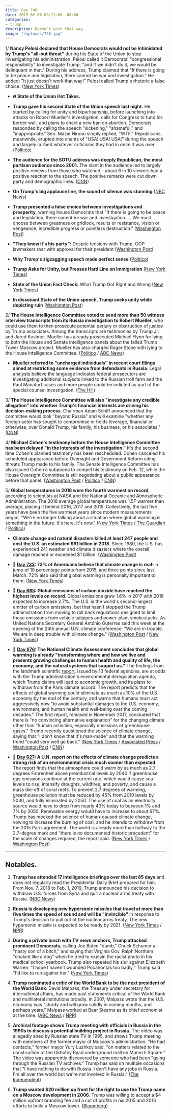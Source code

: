 ```yaml
---
title: Day 748
date: 2019-02-06 09:11:00 -08:00
categories:
- trump
description: Doesn't work that way.
image: "/uploads/748.jpg"
---
```


1/ **Nancy Pelosi declared that House Democrats would not be intimidated by Trump's "all-out threat"** during his State of the Union to stop investigating his administration. Pelosi called it Democrats' "congressional responsibility" to investigate Trump, "and if we didn't do it, we would be delinquent in that." During his address, Trump claimed that "If there is going to be peace and legislation, there cannot be war and investigation." He added: "It just doesn't work that way!" Pelosi called Trump's rhetoric a false choice. ([New York Times](https://www.nytimes.com/2019/02/06/us/politics/trump-pelosi-house-investigations.html))

* **🔥 State of the Union Hot Takes.**

* **Trump gave his second State of the Union speech last night.** He started by calling for unity and bipartisanship, before launching into attacks on Robert Mueller's investigation, calls for Congress to fund his border wall, and plans to enact a new ban on abortion. Democrats responded by calling the speech "sickening," "shameful," and "inappropriate." Sen. Mazie Hirono simply replied, "WTF." Republicans, meanwhile, erupted into chants of "USA! USA! USA!" during the speech and largely curbed whatever criticisms they had in once it was over. ([Politico](https://www.politico.com/story/2019/02/06/state-of-the-union-2019-highlights-1149918))

* **The audience for the SOTU address was deeply Republican, the most partisan audience since 2001.** The slant in the audience led to largely positive reviews from those who watched – about 6 in 10 viewers had a positive reaction to the speech. The positive remarks were cut down party and demographic lines. ([CNN](https://www.cnn.com/2019/02/06/politics/state-of-the-union-poll/index.html)) 

* **On Trump's big applause line, the sound of silence was stunning** ([NBC News](https://www.nbcnews.com/politics/white-house/trump-s-big-state-union-applause-line-sound-silence-was-n968136))

* **Trump presented a false choice between investigations and prosperity**, warning House Democrats that "If there is going to be peace and legislation, there cannot be war and investigation. … We must choose between greatness or gridlock, results or resistance, vision or vengeance, incredible progress or pointless destruction." ([Washington Post](https://www.washingtonpost.com/news/powerpost/paloma/daily-202/2019/02/06/daily-202-trump-presents-a-false-choice-between-investigations-and-prosperity-in-state-of-the-union/5c5a60151b326b66eb09862e/))

* **"They know it's his party":** Despite tensions with Trump, GOP lawmakers roar with approval for their president ([Washington Post](https://www.washingtonpost.com/politics/they-know-its-his-party-despite-tensions-with-trump-gop-lawmakers-roar-with-approval-for-their-president/2019/02/05/dc67e17c-2985-11e9-b011-d8500644dc98_story.html?utm_term=.b2f396a79487))

* **Why Trump's zigzagging speech made perfect sense** ([Politico](https://www.politico.com/story/2019/02/06/state-of-the-union-2019-analysis-1150244))

* **Trump Asks for Unity, but Presses Hard Line on Immigration** ([New York Times](https://www.nytimes.com/2019/02/05/us/politics/trump-state-of-the-union.html))

* **State of the Union Fact Check:** What Trump Got Right and Wrong ([New York Times](https://www.nytimes.com/2019/02/05/us/politics/fact-check-state-of-the-union.html)) 

* **In dissonant State of the Union speech, Trump seeks unity while depicting ruin** ([Washington Post](https://www.washingtonpost.com/politics/in-state-of-the-union-trump-plans-to-urge-bipartisan-cooperation-in-a-sharply-divided-congress/2019/02/05/519fd74a-296a-11e9-b2fc-721718903bfc_story.html))

2/ **The House Intelligence Committee voted to send more than 50 witness interview transcripts from its Russia investigation to Robert Mueller**, who could use them to then prosecute potential perjury or obstruction of justice by Trump associates. Among the transcripts are testimonies by Trump Jr. and Jared Kushner. Mueller has already prosecuted Michael Flynn for lying to both the House and Senate intelligence panels about the failed Trump Tower Moscow project. Mueller has also charged Roger Stone with lying to the House Intelligence Committee. ([Politico](https://www.politico.com/story/2019/02/06/house-intel-mueller-investigation-1152048) / [ABC News](https://abcnews.go.com/Politics/house-intelligence-committee-expected-send-russia-probe-transcripts/story?id=60854154))

* **Mueller referred to "uncharged individuals" in recent court filings aimed at restricting some evidence from defendants in Russia**. Legal analysts believe the language indicates federal prosecutors are investigating additional subjects linked to the Russian troll farm and the Paul Manafort cases and more people could be indicted as part of the special counsel investigation. ([The Hill](https://thehill.com/policy/national-security/428616-mueller-probe-filings-raise-prospect-of-more-indictments))

3/ **The House Intelligence Committee will also "investigate any credible allegation" into whether Trump's financial interests are driving his decision-making process**. Chairman Adam Schiff announced that the committee would look "beyond Russia" and will examine "whether any foreign actor has sought to compromise or holds leverage, financial or otherwise, over Donald Trump, his family, his business, or his associates." ([CNN](https://www.cnn.com/2019/02/06/politics/house-intelligence-transcripts-mueller/index.html))

4/ **Michael Cohen's testimony before the House Intelligence Committee has been delayed "in the interests of the investigation."** It's the second time Cohen's planned testimony has been rescheduled. Cohen canceled his scheduled appearance before Oversight and Government Reform citing threats Trump made to his family. The Senate Intelligence Committee has also issued Cohen a subpoena to compel his testimony on Feb. 12, while the House Oversight Committee is still negotiating about a public appearance before that panel. ([Washington Post](https://www.washingtonpost.com/powerpost/house-intel-panel-delays-cohen-interview-debates-russia-transcript-release/2019/02/06/42673254-2a24-11e9-b011-d8500644dc98_story.html) / [Politico](https://www.politico.com/story/2019/02/06/michael-cohen-testimony-delay-1151101) / [CNN](https://www.cnn.com/2019/02/06/politics/michael-cohen-testimony-postponed-house-intelligence/index.html))

5/ **Global temperatures in 2018 were the fourth warmest on record**, according to scientists at NASA and the National Oceanic and Atmospheric Administration. The 2018 average global temperature was 1.5F warmer than average, placing it behind 2016, 2017 and 2015. Collectively, the last five years have been the five warmest years since modern measurements began. "We're no longer talking about a situation where global warming is something in the future. It's here. It's now." ([New York Times](https://www.nytimes.com/interactive/2019/02/06/climate/fourth-hottest-year.html) / [The Guardian](t/2019/feb/06/global-temperatures-2018-record-climate-change-global-warming) / [Politico](https://www.politico.com/story/2019/02/06/2018-fourth-warmest-year-nasa-noaa-1152260))

* **Climate change and natural disasters killed at least 247 people and cost the U.S. an estimated $91 billion in 2018**. Since 1980, the U.S. has experienced 241 weather and climate disasters where the overall damage reached or exceeded $1 billion. ([Washington Post](https://www.washingtonpost.com/climate-environment/2019/02/06/wildfires-hurricanes-other-extreme-weather-cost-nation-lives-nearly-billion-damage-during/))

* **📌 [Day 733](https://whatthefuckjusthappenedtoday.com/2019/01/22/day-733/#poll-73-of-americans-believe-that-cl): 73% of Americans believe that climate change is real**– a jump of 10 percentage points from 2015, and three points since last March. 72% also said that global warming is personally important to them. ([New York Times](https://www.nytimes.com/2019/01/22/climate/americans-global-warming-poll.html))

* **📌 [Day 685](https://whatthefuckjusthappenedtoday.com/2018/12/05/day-685/#2-global-emissions-of-carbon-dioxide): Global emissions of carbon dioxide have reached the highest levels on record**. Global emissions grew 1.6% in 2017 with 2018 expected to increase 2.7%. The U.S. is the world's second-largest emitter of carbon emissions, but that hasn't stopped the Trump administration from moving to roll back regulations designed to limit those emissions from vehicle tailpipes and power-plant smokestacks. As United Nations Secretary General António Guterres said this week at the opening of the 24th annual U.N. climate conference: "We are in trouble. We are in deep trouble with climate change." ([Washington Post](https://www.washingtonpost.com/energy-environment/2018/12/05/we-are-trouble-global-carbon-emissions-reached-new-record-high/) / [New York Times](https://www.nytimes.com/2018/12/05/climate/greenhouse-gas-emissions-2018.html))

* 📌 **[Day 676](https://whatthefuckjusthappenedtoday.com/2018/11/26/day-676/#1-the-national-climate-assessment-co): The National Climate Assessment concludes that global warming is already "transforming where and how we live and presents growing challenges to human health and quality of life, the economy, and the natural systems that support us."** The findings from the landmark scientific [report](https://nca2018.globalchange.gov/), issued by 13 federal agencies, are at odds with the Trump administration's environmental deregulation agenda, which Trump claims will lead to economic growth, and its plans to withdraw from the Paris climate accord. The report predicts that the effects of global warming could eliminate as much as 10% of the U.S. economy by the end of the century, and warns that humans must act aggressively now "to avoid substantial damages to the U.S. economy, environment, and human health and well-being over the coming decades." The first report, released in November 2017, concluded that there is "no convincing alternative explanation" for the changing climate other than "human activities, especially emissions of greenhouse gases." Trump recently questioned the science of climate change, saying that "I don't know that it's man-made" and that the warming trend "could very well go back." ([New York Times](https://www.nytimes.com/2018/11/23/climate/us-climate-report.html) / [Associated Press](https://apnews.com/f9732784135c4f4a8963daff79e2583e) / [Washington Post](https://www.washingtonpost.com/energy-environment/2018/11/23/major-trump-administration-climate-report-says-damages-are-intensifying-across-country/) / [CNN](https://www.cnn.com/2018/11/23/health/climate-change-report-bn/index.html))

* **📌 [Day 627](https://whatthefuckjusthappenedtoday.com/2018/10/08/day-627/): A U.N. report on the effects of climate change predicts a strong risk of an environmental crisis much sooner than expected**. The report finds that the atmosphere could warm by as much as 2.7 degrees Fahrenheit above preindustrial levels by 2040 if greenhouse gas emissions continue at the current rate, which would cause sea levels to rise, intensify droughts, wildfires, and poverty, and cause a mass die-off of coral reefs. To prevent 2.7 degrees of warming, greenhouse pollution must be reduced by 45% from 2010 levels by 2030, and fully eliminated by 2050. The use of coal as an electricity source would have to drop from nearly 40% today to between 1% and 7% by 2050. Renewable energy would have to increase to about 67%. Trump has mocked the science of human-caused climate change, vowing to increase the burning of coal, and he intends to withdraw from the 2015 Paris agreement. The world is already more than halfway to the 2.7-degree mark and "there is no documented historic precedent" for the scale of changes required, the report said. ([New York Times](https://www.nytimes.com/2018/10/07/climate/ipcc-climate-report-2040.html) / [Washington Post](https://www.washingtonpost.com/energy-environment/2018/10/08/world-has-only-years-get-climate-change-under-control-un-scientists-say/))

---

## Notables.

1. **Trump has attended 17 intelligence briefings over the last 85 days** and does not regularly read the Presidential Daily Brief prepared for him. From Nov. 7, 2018 to Feb. 1, 2019, Trump announced his decision to withdraw U.S. forces from Syria and quit a nuclear arms treaty with Russia. ([NBC News](https://www.nbcnews.com/politics/national-security/trump-s-calendar-just-17-intelligence-briefings-85-days-n967386))

2. **Russia is developing new hypersonic missiles that travel at more than five times the speed of sound and will be "invincible"** in response to Trump's decision to pull out of the nuclear arms treaty. The new hypersonic missile is expected to be ready by 2021. ([New York Times](https://www.nytimes.com/2019/02/06/world/europe/russia-hypersonic-missiles.html) / [NPR](https://www.npr.org/2019/02/06/691900784/russia-says-it-will-build-new-missile-systems-within-2-years))

3. **During a private lunch with TV news anchors, Trump attacked prominent Democrats**, calling Joe Biden "dumb," Chuck Schumer a "nasty son of a bitch," and saying that Virginia Gov. Ralph Northam "choked like a dog" when he tried to explain the racist photo in his medical school yearbook. Trump also repeated his slur against Elizabeth Warren: "I hope I haven't wounded Pocahontas too badly,” Trump said. "I'd like to run against her." ([New York Times](https://www.nytimes.com/2019/02/05/us/politics/trump-lunch-news-anchors.html))

4. **Trump nominated a critic of the World Bank to be the next president of the World Bank**. David Malpass, the Treasury under secretary for international affairs, has made past statements critical of the World Bank and multilateral institutions broadly. In 2007, Malpass wrote that the U.S. economy was "sturdy and will grow solidly in coming months, and perhaps years." Malpass worked at Bear Stearns as its chief economist at the time. ([ABC News](https://abcnews.go.com/Politics/trump-announces-controversial-pick-world-bank-president/story?id=60885981) / [NPR](https://www.npr.org/2019/02/06/691971989/trump-is-expected-to-name-outspoken-critic-to-head-world-bank))

5. **Archival footage shows Trump meeting with officials in Russia in the 1990s to discuss a potential building project in Russia.** The video was allegedly aired by Russian state TV in 1995, and shows Trump meeting with members of the former mayor of Moscow's administration. "He had contacts," former mayor Yury Luzhkov said, "on matters related to the construction of the Okhotny Ryad underground mall on Manezh Square." The video was apparently discovered by someone who had been "going through the Russian TV archives." Trump has said on multiple occasions that "I have nothing to do with Russia. I don't have any jobs in Russia. I'm all over the world but we're not involved in Russia." ([The Independent](https://www.independent.co.uk/news/world/americas/us-politics/trump-russia-video-meeting-moscow-tower-mall-underground-1995-report-footage-archive-a8764921.html))

6. **Trump wanted $20 million up front for the right to use the Trump name on a Moscow development in 2006**. Trump was willing to accept a $4 million upfront branding fee and a cut of profits in his 2015 and 2016 efforts to build a Moscow tower. ([Bloomberg](https://www.bloomberg.com/news/articles/2019-02-06/trump-wanted-20-million-for-2006-moscow-deal-developer-says))
